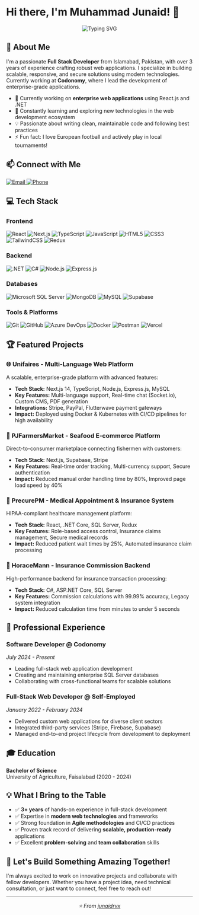 # Hi there, I'm Muhammad Junaid! 👋

<div align="center">
  <img src="https://readme-typing-svg.herokuapp.com?font=Fira+Code&pause=1000&color=2E9EF7&center=true&vCenter=true&width=435&lines=Full+Stack+Developer;3%2B+Years+of+Experience;React+%7C+Next.js+%7C+.NET+Expert;Building+Scalable+Web+Solutions" alt="Typing SVG" />
</div>

## 🚀 About Me

I'm a passionate **Full Stack Developer** from Islamabad, Pakistan, with over 3 years of experience crafting robust web applications. I specialize in building scalable, responsive, and secure solutions using modern technologies. Currently working at **Codonomy**, where I lead the development of enterprise-grade applications.

- 🔭 Currently working on **enterprise web applications** using React.js and .NET
- 🌱 Constantly learning and exploring new technologies in the web development ecosystem
- 💡 Passionate about writing clean, maintainable code and following best practices
- ⚡ Fun fact: I love European football and actively play in local tournaments!

## 📫 Connect with Me

<div align="left">
  <a href="mailto:junaid.rvx@gmail.com">
    <img src="https://img.shields.io/badge/Email-D14836?style=for-the-badge&logo=gmail&logoColor=white" alt="Email" />
  </a>
  <a href="tel:+923261710249">
    <img src="https://img.shields.io/badge/Phone-25D366?style=for-the-badge&logo=whatsapp&logoColor=white" alt="Phone" />
  </a>
</div>

## 💻 Tech Stack

### Frontend
![React](https://img.shields.io/badge/React-20232A?style=for-the-badge&logo=react&logoColor=61DAFB)
![Next.js](https://img.shields.io/badge/Next.js-000000?style=for-the-badge&logo=next.js&logoColor=white)
![TypeScript](https://img.shields.io/badge/TypeScript-007ACC?style=for-the-badge&logo=typescript&logoColor=white)
![JavaScript](https://img.shields.io/badge/JavaScript-F7DF1E?style=for-the-badge&logo=javascript&logoColor=black)
![HTML5](https://img.shields.io/badge/HTML5-E34F26?style=for-the-badge&logo=html5&logoColor=white)
![CSS3](https://img.shields.io/badge/CSS3-1572B6?style=for-the-badge&logo=css3&logoColor=white)
![TailwindCSS](https://img.shields.io/badge/Tailwind_CSS-38B2AC?style=for-the-badge&logo=tailwind-css&logoColor=white)
![Redux](https://img.shields.io/badge/Redux-764ABC?style=for-the-badge&logo=redux&logoColor=white)

### Backend
![.NET](https://img.shields.io/badge/.NET-512BD4?style=for-the-badge&logo=.net&logoColor=white)
![C#](https://img.shields.io/badge/C%23-239120?style=for-the-badge&logo=c-sharp&logoColor=white)
![Node.js](https://img.shields.io/badge/Node.js-43853D?style=for-the-badge&logo=node.js&logoColor=white)
![Express.js](https://img.shields.io/badge/Express.js-404D59?style=for-the-badge)

### Databases
![Microsoft SQL Server](https://img.shields.io/badge/Microsoft%20SQL%20Server-CC2927?style=for-the-badge&logo=microsoft%20sql%20server&logoColor=white)
![MongoDB](https://img.shields.io/badge/MongoDB-4EA94B?style=for-the-badge&logo=mongodb&logoColor=white)
![MySQL](https://img.shields.io/badge/MySQL-00000F?style=for-the-badge&logo=mysql&logoColor=white)
![Supabase](https://img.shields.io/badge/Supabase-3ECF8E?style=for-the-badge&logo=supabase&logoColor=white)

### Tools & Platforms
![Git](https://img.shields.io/badge/Git-F05032?style=for-the-badge&logo=git&logoColor=white)
![GitHub](https://img.shields.io/badge/GitHub-100000?style=for-the-badge&logo=github&logoColor=white)
![Azure DevOps](https://img.shields.io/badge/Azure_DevOps-0078D7?style=for-the-badge&logo=azure-devops&logoColor=white)
![Docker](https://img.shields.io/badge/Docker-2496ED?style=for-the-badge&logo=docker&logoColor=white)
![Postman](https://img.shields.io/badge/Postman-FF6C37?style=for-the-badge&logo=postman&logoColor=white)
![Vercel](https://img.shields.io/badge/Vercel-000000?style=for-the-badge&logo=vercel&logoColor=white)

## 🏆 Featured Projects

### 🌐 **Unifaires** - Multi-Language Web Platform
A scalable, enterprise-grade platform with advanced features:
- **Tech Stack:** Next.js 14, TypeScript, Node.js, Express.js, MySQL
- **Key Features:** Multi-language support, Real-time chat (Socket.io), Custom CMS, PDF generation
- **Integrations:** Stripe, PayPal, Flutterwave payment gateways
- **Impact:** Deployed using Docker & Kubernetes with CI/CD pipelines for high availability

### 🦐 **PJFarmersMarket** - Seafood E-commerce Platform
Direct-to-consumer marketplace connecting fishermen with customers:
- **Tech Stack:** Next.js, Supabase, Stripe
- **Key Features:** Real-time order tracking, Multi-currency support, Secure authentication
- **Impact:** Reduced manual order handling time by 80%, Improved page load speed by 40%

### 🏥 **PrecurePM** - Medical Appointment & Insurance System
HIPAA-compliant healthcare management platform:
- **Tech Stack:** React, .NET Core, SQL Server, Redux
- **Key Features:** Role-based access control, Insurance claims management, Secure medical records
- **Impact:** Reduced patient wait times by 25%, Automated insurance claim processing

### 💼 **HoraceMann** - Insurance Commission Backend
High-performance backend for insurance transaction processing:
- **Tech Stack:** C#, ASP.NET Core, SQL Server
- **Key Features:** Commission calculations with 99.99% accuracy, Legacy system integration
- **Impact:** Reduced calculation time from minutes to under 5 seconds

## 🎯 Professional Experience

### **Software Developer** @ Codonomy
*July 2024 - Present*
- Leading full-stack web application development
- Creating and maintaining enterprise SQL Server databases
- Collaborating with cross-functional teams for scalable solutions

### **Full-Stack Web Developer** @ Self-Employed
*January 2022 - February 2024*
- Delivered custom web applications for diverse client sectors
- Integrated third-party services (Stripe, Firebase, Supabase)
- Managed end-to-end project lifecycle from development to deployment

## 🎓 Education

**Bachelor of Science**  
University of Agriculture, Faisalabad (2020 - 2024)

## 💡 What I Bring to the Table

- ✅ **3+ years** of hands-on experience in full-stack development
- ✅ Expertise in **modern web technologies** and frameworks
- ✅ Strong foundation in **Agile methodologies** and CI/CD practices
- ✅ Proven track record of delivering **scalable, production-ready** applications
- ✅ Excellent **problem-solving** and **team collaboration** skills

## 🌟 Let's Build Something Amazing Together!

I'm always excited to work on innovative projects and collaborate with fellow developers. Whether you have a project idea, need technical consultation, or just want to connect, feel free to reach out!

---

<div align="center">
  <i>⭐️ From <a href="https://github.com/junaidrvx">junaidrvx</a></i>
</div>
